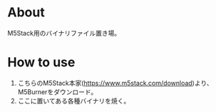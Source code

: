 # About
M5Stack用のバイナリファイル置き場。

# How to use
1. こちらのM5Stack本家(https://www.m5stack.com/download)より、M5Burnerをダウンロード。
2. ここに置いてある各種バイナリを焼く。
